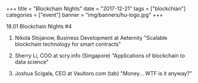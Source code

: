 +++
title = "Blockchain Nights"
date = "2017-12-21"
tags = ["blockchian"]
categories = ["event"]
banner = "img/banners/hu-logo.jpg"
+++

18.01 Blockchain Nights #4 



 1.  Nikola Stojanow, Business Development at Aeternity
     "Scalable blockchain technology for smart contracts"
 
 2.  Sherry Li, COO at scry.info (Singapore)
     "Applications of blockchain to data science"
​
 3.  Joshua Scigala, CEO at Vaultoro.com (tab)
     "Money... WTF is it anyway?"
​
​
​

